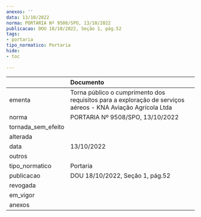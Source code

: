 ```yaml
---
anexos: ''
data: 13/10/2022
norma: PORTARIA Nº 9508/SPO, 13/10/2022
publicacao: DOU 18/10/2022, Seção 1, pág.52
tags:
- portaria
tipo_normatico: Portaria
hide: 
- toc 
 
---
```


|                    | Documento                                                                                                   |
|:-------------------|:------------------------------------------------------------------------------------------------------------|
| ementa             | Torna público o cumprimento dos requisitos para a exploração de serviços aéreos - KNA Aviação Agrícola Ltda |
| norma              | PORTARIA Nº 9508/SPO, 13/10/2022                                                                            |
| tornada_sem_efeito |                                                                                                             |
| alterada           |                                                                                                             |
| data               | 13/10/2022                                                                                                  |
| outros             |                                                                                                             |
| tipo_normatico     | Portaria                                                                                                    |
| publicacao         | DOU 18/10/2022, Seção 1, pág.52                                                                             |
| revogada           |                                                                                                             |
| em_vigor           |                                                                                                             |
| anexos             |                                                                                                             |